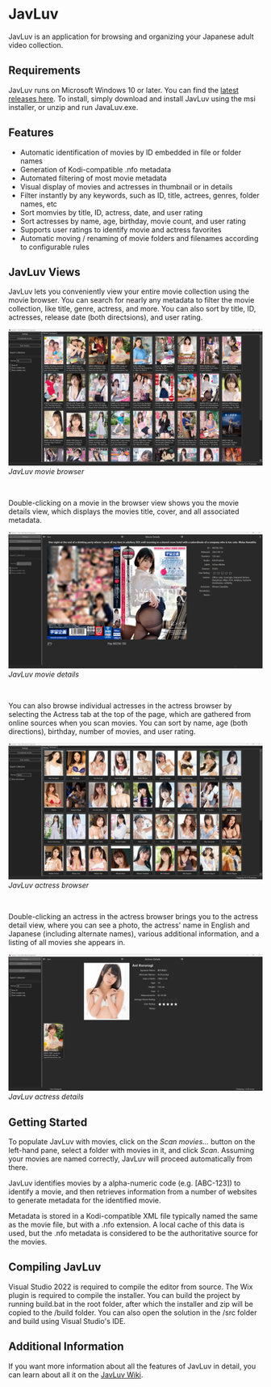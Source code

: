 # JavLuv

JavLuv is an application for browsing and organizing your Japanese adult video collection. 

## Requirements

JavLuv runs on Microsoft Windows 10 or later.  You can find the [latest releases here](https://github.com/JavLuv/JavLuv/releases).  To install, simply download and install JavLuv using the msi installer, or unzip and run JavaLuv.exe.

## Features

* Automatic identification of movies by ID embedded in file or folder names
* Generation of Kodi-compatible .nfo metadata
* Automated filtering of most movie metadata
* Visual display of movies and actresses in thumbnail or in details
* Filter instantly by any keywords, such as ID, title, actrees, genres, folder names, etc
* Sort momvies by title, ID, actress, date, and user rating
* Sort actresses by name, age, birthday, movie count, and user rating
* Supports user ratings to identify movie and actress favorites
* Automatic moving / renaming of movie folders and filenames according to configurable rules

## JavLuv Views

JavLuv lets you conveniently view your entire movie collection using the movie browser.  You can search for nearly any metadata to filter the movie collection, like title, genre, actress, and more.  You can also sort by title, ID, actresses, release date (both directsions), and user rating.

![JavLuv Movie Browser](media/movie_browser.png)
_JavLuv movie browser_

<br>

Double-clicking on a movie in the browser view shows you the movie details view, which displays the movies title, cover, and all associated metadata.

![JavLuv Movie Details](media/movie_details.png)
_JavLuv movie details_

<br>

You can also browse individual actresses in the actress browser by selecting the Actress tab at the top of the page, which are gathered from online sources when you scan movies.  You can sort by name, age (both directions), birthday, number of movies, and user rating.

![JavLuv Actress Browser](media/actress_browser.png)
_JavLuv actress browser_

<br>

Double-clicking an actress in the actress browser brings you to the actress detail view, where you can see a photo, the actress' name in English and Japanese (including alternate names), various additional information, and a listing of all movies she appears in.

![JavLuv Actress Details](media/actress_details.png)
_JavLuv actress details_

## Getting Started

To populate JavLuv with movies, click on the _Scan movies..._ button on the left-hand pane, select a folder with movies in it, and click _Scan_.  Assuming your movies are named correctly, JavLuv will proceed automatically from there.

JavLuv identifies movies by a alpha-numeric code (e.g. \[ABC-123\]) to identify a movie, and then retrieves information from a number of websites to generate metadata for the identified movie.

Metadata is stored in a Kodi-compatible XML file typically named the same as the movie file, but with a .nfo extension.  A local cache of this data is used, but the .nfo metadata is considered to be the authoritative source for the movies.

## Compiling JavLuv

Visual Studio 2022 is required to compile the editor from source.  The Wix plugin is required to compile the installer.  You can build the project by running build.bat in the root folder, after which the installer and zip will be copied to the /build folder.  You can also open the solution in the /src folder and build using Visual Studio's IDE.

## Additional Information

If you want more information about all the features of JavLuv in detail, you can learn about all it on the [JavLuv Wiki](https://github.com/JavLuv/JavLuv/wiki).
